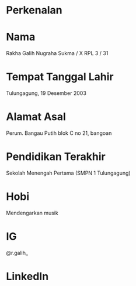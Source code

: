 # Perkenalan
# Nama
Rakha Galih Nugraha Sukma / X RPL 3 / 31
# Tempat Tanggal Lahir
Tulungagung, 19 Desember 2003
# Alamat Asal
Perum. Bangau Putih blok C no 21, bangoan
# Pendidikan Terakhir
Sekolah Menengah Pertama (SMPN 1 Tulungagung)
# Hobi
Mendengarkan musik
# IG
@r.galih_
# LinkedIn
